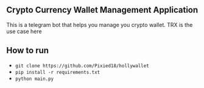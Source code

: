 ## Crypto Currency Wallet Management Application 
This is a telegram bot that helps you manage you crypto wallet. TRX is the use case here
## How to run
* `git clone https://github.com/Pixied18/hollywallet`
* `pip install -r requirements.txt`
* `python main.py`
